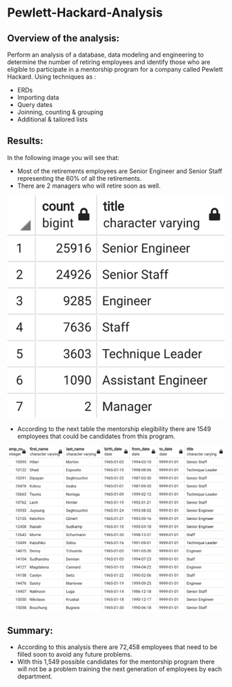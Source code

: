# Pewlett-Hackard-Analysis

## Overview of the analysis:

Perform an analysis of a database, data modeling and engineering to determine the number of retiring employees and identify those who are eligible to participate in a mentorship program for a company called Pewlett Hackard.
Using techniques as : 

*  ERDs
* Importing data
* Query dates 
* Joinning, counting  & grouping 
* Additional & tailored lists

## Results: 

In the following image you will see that:

* Most of the retirements employees are Senior Engineer and Senior Staff representing the 60% of all the retirements.
* There are 2 managers who will retire soon as well.

<img src="Data/Retiring_titles.png" width="700">

* According to the next table the mentorship elegibility there are 1549 employees that could be candidates from this program.

<img src="Data/Mentorship_elegibility.png" width="600">

## Summary:

* According to this analysis there are 72,458 employees that need to be filled soon to avoid any future problems.
* With this 1,549 possible candidates for the mentorship program there will not be a problem training the next generation of employees by each department.



